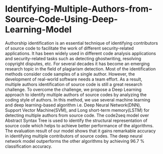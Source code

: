 # Identifying-Multiple-Authors-from-Source-Code-Using-Deep-Learning-Model
Authorship identification is an essential technique of identifying contributors of source code to facilitate the work of different security-related applications. It has been widely used in different code analysis applications and security-related tasks such as detecting ghostwriting, resolving copyright disputes, etc. For several decades it has become an emerging research topic in the field of plagiarism detection. Most of the identification methods consider code samples of a single author. However, the development of real-world software needs a team effort. As a result, multiple authors identification of source code is still a great research challenge. To overcome the challenge, we propose a Deep Learning approach to identify multiple authors of source codes by analyzing the coding style of authors. In this method, we use several machine learning and deep learning-based algorithm i.e. Deep Neural Network(DNN), Support Vector Machine(SVM), and Long short-term memory(LSTM) for detecting multiple authors from source code. The code2seq model over Abstract Syntax Tree is used to identify the structural representation of source code which helps to achieve better performance of the algorithms. The evaluation result of our model shows that it gains remarkable accuracy in identifying multiple contributors of source codes. The deep neural network model outperforms the other algorithms by achieving 96.7 % classification accuracy.
